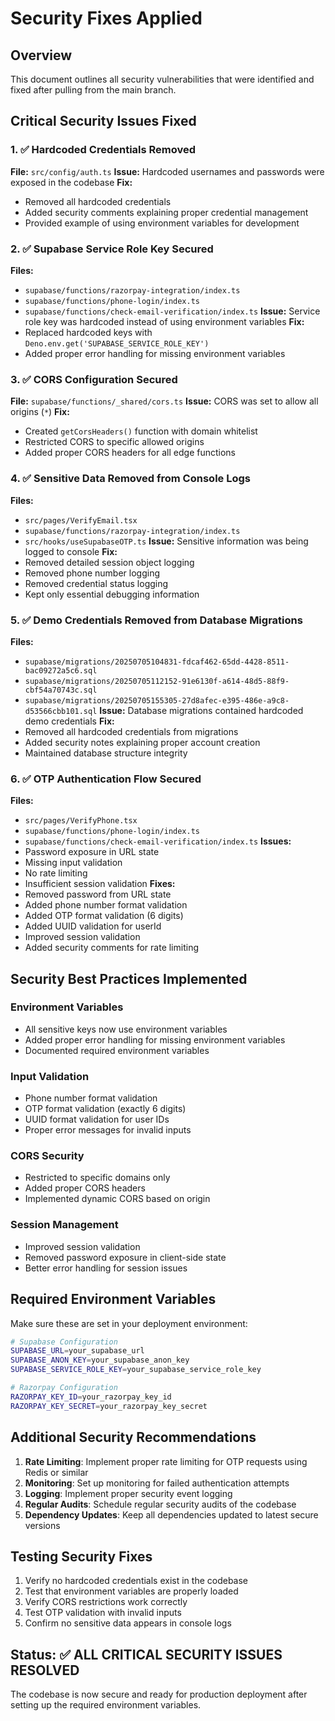 # Security Fixes Applied

## Overview
This document outlines all security vulnerabilities that were identified and fixed after pulling from the main branch.

## Critical Security Issues Fixed

### 1. ✅ Hardcoded Credentials Removed
**File:** `src/config/auth.ts`
**Issue:** Hardcoded usernames and passwords were exposed in the codebase
**Fix:** 
- Removed all hardcoded credentials
- Added security comments explaining proper credential management
- Provided example of using environment variables for development

### 2. ✅ Supabase Service Role Key Secured
**Files:** 
- `supabase/functions/razorpay-integration/index.ts`
- `supabase/functions/phone-login/index.ts`
- `supabase/functions/check-email-verification/index.ts`
**Issue:** Service role key was hardcoded instead of using environment variables
**Fix:** 
- Replaced hardcoded keys with `Deno.env.get('SUPABASE_SERVICE_ROLE_KEY')`
- Added proper error handling for missing environment variables

### 3. ✅ CORS Configuration Secured
**File:** `supabase/functions/_shared/cors.ts`
**Issue:** CORS was set to allow all origins (`*`)
**Fix:**
- Created `getCorsHeaders()` function with domain whitelist
- Restricted CORS to specific allowed origins
- Added proper CORS headers for all edge functions

### 4. ✅ Sensitive Data Removed from Console Logs
**Files:**
- `src/pages/VerifyEmail.tsx`
- `supabase/functions/razorpay-integration/index.ts`
- `src/hooks/useSupabaseOTP.ts`
**Issue:** Sensitive information was being logged to console
**Fix:**
- Removed detailed session object logging
- Removed phone number logging
- Removed credential status logging
- Kept only essential debugging information

### 5. ✅ Demo Credentials Removed from Database Migrations
**Files:**
- `supabase/migrations/20250705104831-fdcaf462-65dd-4428-8511-bac09272a5c6.sql`
- `supabase/migrations/20250705112152-91e6130f-a614-48d5-88f9-cbf54a70743c.sql`
- `supabase/migrations/20250705155305-27d8afec-e395-486e-a9c8-d53566cbb101.sql`
**Issue:** Database migrations contained hardcoded demo credentials
**Fix:**
- Removed all hardcoded credentials from migrations
- Added security notes explaining proper account creation
- Maintained database structure integrity

### 6. ✅ OTP Authentication Flow Secured
**Files:**
- `src/pages/VerifyPhone.tsx`
- `supabase/functions/phone-login/index.ts`
- `supabase/functions/check-email-verification/index.ts`
**Issues:** 
- Password exposure in URL state
- Missing input validation
- No rate limiting
- Insufficient session validation
**Fixes:**
- Removed password from URL state
- Added phone number format validation
- Added OTP format validation (6 digits)
- Added UUID validation for userId
- Improved session validation
- Added security comments for rate limiting

## Security Best Practices Implemented

### Environment Variables
- All sensitive keys now use environment variables
- Added proper error handling for missing environment variables
- Documented required environment variables

### Input Validation
- Phone number format validation
- OTP format validation (exactly 6 digits)
- UUID format validation for user IDs
- Proper error messages for invalid inputs

### CORS Security
- Restricted to specific domains only
- Added proper CORS headers
- Implemented dynamic CORS based on origin

### Session Management
- Improved session validation
- Removed password exposure in client-side state
- Better error handling for session issues

## Required Environment Variables

Make sure these are set in your deployment environment:

```bash
# Supabase Configuration
SUPABASE_URL=your_supabase_url
SUPABASE_ANON_KEY=your_supabase_anon_key
SUPABASE_SERVICE_ROLE_KEY=your_supabase_service_role_key

# Razorpay Configuration
RAZORPAY_KEY_ID=your_razorpay_key_id
RAZORPAY_KEY_SECRET=your_razorpay_key_secret
```

## Additional Security Recommendations

1. **Rate Limiting**: Implement proper rate limiting for OTP requests using Redis or similar
2. **Monitoring**: Set up monitoring for failed authentication attempts
3. **Logging**: Implement proper security event logging
4. **Regular Audits**: Schedule regular security audits of the codebase
5. **Dependency Updates**: Keep all dependencies updated to latest secure versions

## Testing Security Fixes

1. Verify no hardcoded credentials exist in the codebase
2. Test that environment variables are properly loaded
3. Verify CORS restrictions work correctly
4. Test OTP validation with invalid inputs
5. Confirm no sensitive data appears in console logs

## Status: ✅ ALL CRITICAL SECURITY ISSUES RESOLVED

The codebase is now secure and ready for production deployment after setting up the required environment variables.
